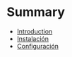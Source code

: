 # Summary

* [Introduction](README.md)
* [Instalación](instalacion.md)
* [Configuración](configuracion.md)

